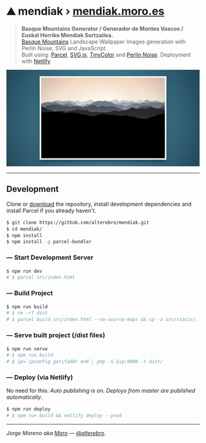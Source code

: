 # ⛰️ mendiak &rsaquo; [mendiak.moro.es](https://mendiak.moro.es)

> **Basque Mountains Generator / Generador de Montes Vascos / Euskal Herriko Mendiak Sortzailea.**  
> [Basque Mountains](https://google.com/search?q=Euskal+Mendiak&tbm=isch) Landscape Wallpaper Images generation with Perlin Noise, SVG and JavaScript.  
> Built using: [Parcel](https://parceljs.org/), [SVG,js](https://svgjs.com/), [TinyColor](https://github.com/bgrins/TinyColor) and [Perlin Noise](https://www.npmjs.com/package/perlin-noise-3d). Deployment with [Netlify](https://www.netlify.com/)

[![mendiak](src/static/mendiak.jpg)](https://mendiak.moro.es)

---

## Development

Clone or [download](https://github.com/alterebro/mendiak/archive/master.zip) the repository, install development dependencies and install Parcel if you already haven't.

```sh
$ git clone https://github.com/alterebro/mendiak.git
$ cd mendiak/
$ npm install
$ npm install -g parcel-bundler
```

### — Start Development Server

```sh
$ npm run dev
# $ parcel src/index.html
```

### — Build Project

```sh
$ npm run build
# $ rm -rf dist
# $ parcel build src/index.html --no-source-maps && cp -a src/static/. dist/
```

### — Serve built project (/dist files)

```sh
$ npm run serve
# $ npm run build
# $ ip=`ipconfig getifaddr en0`; php -S $ip:8000 -t dist/
```

### — Deploy (via Netlify)

No need for this: *Auto publishing is on. Deploys from master are published automatically*.

```sh
$ npm run deploy
# $ npm run build && netlify deploy --prod
```

---

*Jorge Moreno aka [Moro](https://moro.es) &mdash; [@alterebro](https://twitter.com/alterebro)*.
